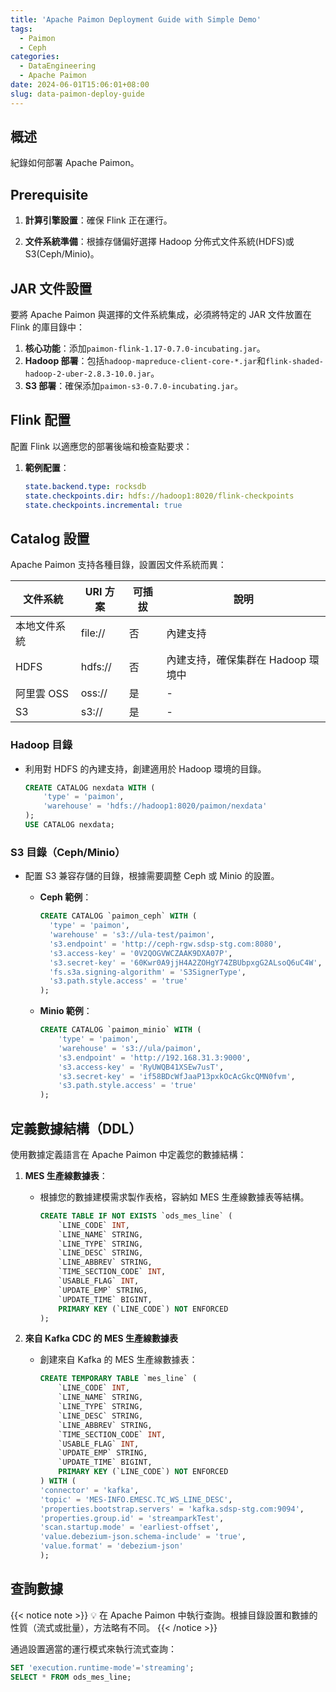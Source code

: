 ```yaml
---
title: 'Apache Paimon Deployment Guide with Simple Demo'
tags:
  - Paimon
  - Ceph
categories:
  - DataEngineering
  - Apache Paimon
date: 2024-06-01T15:06:01+08:00
slug: data-paimon-deploy-guide
---
```



## 概述

紀錄如何部署 Apache Paimon。

<!--more-->

## Prerequisite


1. **計算引擎設置**：確保 Flink 正在運行。
    
2. **文件系統準備**：根據存儲偏好選擇 Hadoop 分佈式文件系統(HDFS)或 S3(Ceph/Minio)。


## JAR 文件設置

要將 Apache Paimon 與選擇的文件系統集成，必須將特定的 JAR 文件放置在 Flink 的庫目錄中：

1. **核心功能**：添加`paimon-flink-1.17-0.7.0-incubating.jar`。
2. **Hadoop 部署**：包括`hadoop-mapreduce-client-core-*.jar`和`flink-shaded-hadoop-2-uber-2.8.3-10.0.jar`。
3. **S3 部署**：確保添加`paimon-s3-0.7.0-incubating.jar`。

## Flink 配置

配置 Flink 以適應您的部署後端和檢查點要求：

1. **範例配置**：
    
    ```yaml
    state.backend.type: rocksdb
    state.checkpoints.dir: hdfs://hadoop1:8020/flink-checkpoints
    state.checkpoints.incremental: true
    ```
    
## Catalog 設置

Apache Paimon 支持各種目錄，設置因文件系統而異：

| 文件系統 | URI 方案 | 可插拔 | 說明 |
| --- | --- | --- | --- |
| 本地文件系統 | file:// | 否 | 內建支持 |
| HDFS | hdfs:// | 否 | 內建支持，確保集群在 Hadoop 環境中 |
| 阿里雲 OSS | oss:// | 是 | - |
| S3 | s3:// | 是 | - |

### Hadoop 目錄

- 利用對 HDFS 的內建支持，創建適用於 Hadoop 環境的目錄。
    
    ```sql
    CREATE CATALOG nexdata WITH (
        'type' = 'paimon',
        'warehouse' = 'hdfs://hadoop1:8020/paimon/nexdata'
    );
    USE CATALOG nexdata;
    ```
    

### S3 目錄（Ceph/Minio）

- 配置 S3 兼容存儲的目錄，根據需要調整 Ceph 或 Minio 的設置。
    - **Ceph 範例**：
        
        ```sql
        CREATE CATALOG `paimon_ceph` WITH (
          'type' = 'paimon',
          'warehouse' = 's3://ula-test/paimon',
          's3.endpoint' = 'http://ceph-rgw.sdsp-stg.com:8080',
          's3.access-key' = '0V2QOGVWCZAAK9DXA07P',
          's3.secret-key' = '60Kwr0A9jjH4A2ZOHgY74ZBUbpxgG2ALsoQ6uC4W',
          'fs.s3a.signing-algorithm' = 'S3SignerType',
          's3.path.style.access' = 'true'
        );
        
        ```
        
    - **Minio 範例**：
        
        ```sql
        CREATE CATALOG `paimon_minio` WITH (
            'type' = 'paimon',
            'warehouse' = 's3://ula/paimon',
            's3.endpoint' = 'http://192.168.31.3:9000',
            's3.access-key' = 'RyUWQB41XSEw7usT',
            's3.secret-key' = 'if58BDcWfJaaP13pxkOcAcGkcQMN0fvm',
            's3.path.style.access' = 'true'
        );
        
        ```
        

## 定義數據結構（DDL）

使用數據定義語言在 Apache Paimon 中定義您的數據結構：

1. **MES 生產線數據表**：
    - 根據您的數據建模需求製作表格，容納如 MES 生產線數據表等結構。
        
        ```sql
        CREATE TABLE IF NOT EXISTS `ods_mes_line` (
            `LINE_CODE` INT,
            `LINE_NAME` STRING,
            `LINE_TYPE` STRING,
            `LINE_DESC` STRING,
            `LINE_ABBREV` STRING,
            `TIME_SECTION_CODE` INT,
            `USABLE_FLAG` INT,
            `UPDATE_EMP` STRING,
            `UPDATE_TIME` BIGINT,
            PRIMARY KEY (`LINE_CODE`) NOT ENFORCED
        );
        
        ```
        
2. **來自 Kafka CDC 的 MES 生產線數據表**
    - 創建來自 Kafka 的 MES 生產線數據表：
        
        ```sql
        CREATE TEMPORARY TABLE `mes_line` (
            `LINE_CODE` INT,
            `LINE_NAME` STRING,
            `LINE_TYPE` STRING,
            `LINE_DESC` STRING,
            `LINE_ABBREV` STRING,
            `TIME_SECTION_CODE` INT,
            `USABLE_FLAG` INT,
            `UPDATE_EMP` STRING,
            `UPDATE_TIME` BIGINT,
            PRIMARY KEY (`LINE_CODE`) NOT ENFORCED
        ) WITH (
        'connector' = 'kafka',
        'topic' = 'MES-INFO.EMESC.TC_WS_LINE_DESC',
        'properties.bootstrap.servers' = 'kafka.sdsp-stg.com:9094',
        'properties.group.id' = 'streamparkTest',
        'scan.startup.mode' = 'earliest-offset',
        'value.debezium-json.schema-include' = 'true',
        'value.format' = 'debezium-json'
        );
        
        ```
        

## 查詢數據

{{< notice note >}}
💡 在 Apache Paimon 中執行查詢。根據目錄設置和數據的性質（流式或批量），方法略有不同。
{{< /notice >}}

通過設置適當的運行模式來執行流式查詢：

```sql
SET 'execution.runtime-mode'='streaming';
SELECT * FROM ods_mes_line;
```

